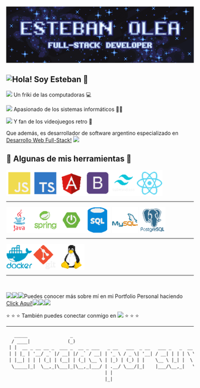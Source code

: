 ![Esteban Olea](/logos/fondo.gif)
## Hola! Soy Esteban :wave: <img height="25" align="left" src="https://media4.giphy.com/media/v1.Y2lkPTc5MGI3NjExaWFhZTRhZjk1ZnNja2lscWpzOWh0N3l3ZHBidnJjMXFsc2xpZ2dsMSZlcD12MV9pbnRlcm5hbF9naWZfYnlfaWQmY3Q9cw/2rRw7m1u4AUtyMdizv/200w.webp">

<img height="15" src="https://media1.giphy.com/media/v1.Y2lkPTc5MGI3NjExY255cWEzdXgwbDhqZHhhZjJ3MWlyOHRoNXJobXdtZ2FkdjV6NDZsdiZlcD12MV9pbnRlcm5hbF9naWZfYnlfaWQmY3Q9cw/ibpWdrehdzJJOr8li6/giphy.webp"> Un friki de las computadoras :computer:

<img height="15" src="https://media1.giphy.com/media/v1.Y2lkPTc5MGI3NjExY255cWEzdXgwbDhqZHhhZjJ3MWlyOHRoNXJobXdtZ2FkdjV6NDZsdiZlcD12MV9pbnRlcm5hbF9naWZfYnlfaWQmY3Q9cw/ibpWdrehdzJJOr8li6/giphy.webp"> Apasionado de los sistemas informáticos 👨‍💻

<img height="15" src="https://media1.giphy.com/media/v1.Y2lkPTc5MGI3NjExY255cWEzdXgwbDhqZHhhZjJ3MWlyOHRoNXJobXdtZ2FkdjV6NDZsdiZlcD12MV9pbnRlcm5hbF9naWZfYnlfaWQmY3Q9cw/ibpWdrehdzJJOr8li6/giphy.webp"> Y fan de los videojuegos retro :space_invader:

Que además, es desarrollador de software argentino especializado en [Desarrollo Web Full-Stack!](#) <img height="20" src="https://media0.giphy.com/media/v1.Y2lkPTc5MGI3NjExeTNxN29jOWc0am53NXF3ZHR5M3FpMXF3bGY3YjNrdG9weXFqODBxaiZlcD12MV9pbnRlcm5hbF9naWZfYnlfaWQmY3Q9cw/GGE9CDsizAqu4/giphy.webp">

## :wrench: Algunas de mis herramientas :wrench:

<div><img align="center" src="logos/js_logo_pixel.png" alt="javascript" height="70"/><!-- Javascript --><img align="center" src="logos/typescript_logo_pixel.png" alt="Typescript" height="70"/><!-- Typescript --><img align="center" src="logos/angular_logo_pixel.png" alt="Angular" height="70"/><!-- Angular --><img align="center" src="logos/bootstrap_logo_pixel.png" alt="Bootstrap" height="70"/><!-- Bootstrap --><img align="center" src="logos/tailwind_logo_pixel.png" alt="Tailwind" height="70"/><!-- Tailwind --><img align="center" src="logos/react_logo_pixel.png" alt="React" height="70"/><!-- React --></div>

___

<div><img align="center" src="logos/java_logo_pixel.png" alt="Java" height="70"/><!-- Java --><img align="center" src="logos/spring_logo_pixel.png" alt="Spring" height="70"/><!-- Spring --><img align="center" src="logos/springboot_logo_pixel.png" alt="Springboot" height="70"/><!-- Springboot --><img align="center" src="logos/sql_logo_pixel.png" alt="SQL" height="70"/><!-- SQL -->  <img align="center" src="logos/mysql_logo_pixel.png" alt="MySQL" height="70"/><!-- MySQL -->  <img align="center" src="logos/postgre_logo_pixel.png" alt="PostgreSQL" height="70"/><!-- PostgreSQL --></div>

___

<div><img align="center" src="logos/docker_logo_pixel.png" alt="Docker" height="70"/><!-- Docker --><img align="center" src="logos/git_logo_pixel.png" alt="git" height="70"/><!-- git --><img align="center" src="logos/linux_logo_pixel.png" alt="Linux" height="70"/><!-- Linux --></div>

___

<br>

<img height="15" src="https://i.giphy.com/1sPQflX5D963YaiMVR.webp"><img height="15" src="https://i.giphy.com/1sPQflX5D963YaiMVR.webp"><img height="15" src="https://i.giphy.com/1sPQflX5D963YaiMVR.webp">Puedes conocer más sobre mí en mi Portfolio Personal haciendo [Click Aquí!](https://esteban-olea---portfolio.web.app)<img height="15" src="https://i.giphy.com/1sPQflX5D963YaiMVR.webp"><img height="15" src="https://i.giphy.com/1sPQflX5D963YaiMVR.webp"><img height="15" src="https://i.giphy.com/1sPQflX5D963YaiMVR.webp">

:star: :star: :star: También puedes conectar conmigo en [![](https://img.shields.io/badge/LinkedIn-0a66c2)](https://www.linkedin.com/in/esteban-olea-58b6151bb/) :star: :star: :star:

___

```txt
   _____                _                                                  _     _ _        _ 
  / ____|              (_)                                                (_)   (_) |      | |
 | |  __ _ __ __ _  ___ _  __ _ ___   _ __   ___  _ __   ___ _   _  __   ___ ___ _| |_ __ _| |
 | | |_ | '__/ _` |/ __| |/ _` / __| | '_ \ / _ \| '__| / __| | | | \ \ / / / __| | __/ _` | |
 | |__| | | | (_| | (__| | (_| \__ \ | |_) | (_) | |    \__ \ |_| |  \ V /| \__ \ | || (_| |_|
  \_____|_|  \__,_|\___|_|\__,_|___/ | .__/ \___/|_|    |___/\__,_|   \_/ |_|___/_|\__\__,_(_)
                                     | |                                                      
                                     |_|                                                      

```